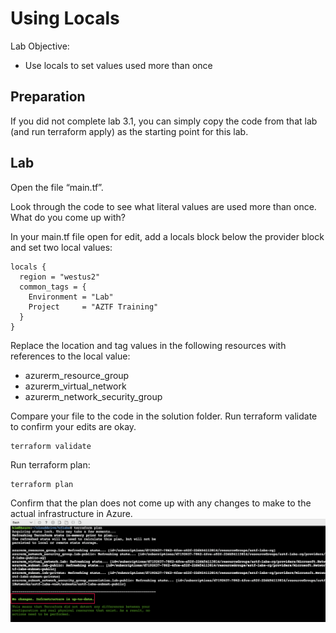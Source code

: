 # Using Locals

Lab Objective:
- Use locals to set values used more than once

## Preparation

If you did not complete lab 3.1, you can simply copy the code from that lab (and run terraform apply) as the starting point for this lab.

## Lab

Open the file “main.tf”.

Look through the code to see what literal values are used more than once.  What do you come up with?

In your main.tf file open for edit, add a locals block below the provider block and set two local values:
```
locals {
  region = "westus2"
  common_tags = {
    Environment = "Lab"
    Project     = "AZTF Training"
  }
}
```

Replace the location and tag values in the following resources with references to the local value:
- azurerm_resource_group
- azurerm_virtual_network
- azurerm_network_security_group

Compare your file to the code in the solution folder.  Run terraform validate to confirm your edits are okay.  
```
terraform validate
```

Run terraform plan:

```
terraform plan
```

Confirm that the plan does not come up with any changes to make to the actual infrastructure in Azure.
![Terraform plan results with locals declared](./images/tf-locals.png "Terraform plan results with locals declared")
